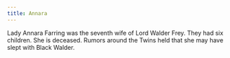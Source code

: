 ```yaml
---
title: Annara
---
```


Lady Annara Farring was the seventh wife of Lord Walder Frey. They had six children. She is deceased. Rumors around the Twins held that she may have slept with Black Walder.


